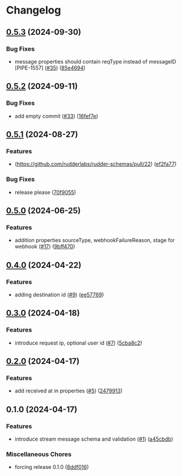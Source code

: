 # Changelog

## [0.5.3](https://github.com/rudderlabs/rudder-schemas/compare/v0.5.2...v0.5.3) (2024-09-30)


### Bug Fixes

* message properties should contain reqType instead of messageID [PIPE-1557] ([#35](https://github.com/rudderlabs/rudder-schemas/issues/35)) ([85e4694](https://github.com/rudderlabs/rudder-schemas/commit/85e4694e7bab733b1c1bf5bad1fbc0af375caf02))

## [0.5.2](https://github.com/rudderlabs/rudder-schemas/compare/v0.5.1...v0.5.2) (2024-09-11)


### Bug Fixes

* add empty commit ([#33](https://github.com/rudderlabs/rudder-schemas/issues/33)) ([16fef7e](https://github.com/rudderlabs/rudder-schemas/commit/16fef7e7d7e7aaac50c87ce02e6a59e24f68a253))

## [0.5.1](https://github.com/rudderlabs/rudder-schemas/compare/v0.5.0...v0.5.1) (2024-08-27)

### Features
* (https://github.com/rudderlabs/rudder-schemas/pull/22) ([ef2fa77](https://github.com/rudderlabs/rudder-schemas/commit/ef2fa777f70b020971e94a0275a0673ee72859e6))

### Bug Fixes

* release please ([70f9055](https://github.com/rudderlabs/rudder-schemas/commit/70f905512de8885d16c3deaa78e43dcebc257936))

## [0.5.0](https://github.com/rudderlabs/rudder-schemas/compare/v0.4.0...v0.5.0) (2024-06-25)


### Features

* addition properties sourceType, webhookFailureReason, stage for webhook ([#17](https://github.com/rudderlabs/rudder-schemas/issues/17)) ([9bff470](https://github.com/rudderlabs/rudder-schemas/commit/9bff4703d06a1b7c2a02abdb08ea9aeeb9afce67))

## [0.4.0](https://github.com/rudderlabs/rudder-schemas/compare/v0.3.0...v0.4.0) (2024-04-22)


### Features

* adding destination id ([#9](https://github.com/rudderlabs/rudder-schemas/issues/9)) ([ee57769](https://github.com/rudderlabs/rudder-schemas/commit/ee5776901487b123808416f9fc0c06eef5615a53))

## [0.3.0](https://github.com/rudderlabs/rudder-schemas/compare/v0.2.0...v0.3.0) (2024-04-18)


### Features

* introduce request ip, optional user id ([#7](https://github.com/rudderlabs/rudder-schemas/issues/7)) ([5cba8c2](https://github.com/rudderlabs/rudder-schemas/commit/5cba8c25928b6345ea5441607ecb5d641c501c86))

## [0.2.0](https://github.com/rudderlabs/rudder-schemas/compare/v0.1.0...v0.2.0) (2024-04-17)


### Features

* add received at in properties ([#5](https://github.com/rudderlabs/rudder-schemas/issues/5)) ([2479913](https://github.com/rudderlabs/rudder-schemas/commit/2479913eee5ea4350cf9f70b83eda47614535a32))

## 0.1.0 (2024-04-17)


### Features

* introduce stream message schema and validation ([#1](https://github.com/rudderlabs/rudder-schemas/issues/1)) ([a45cbdb](https://github.com/rudderlabs/rudder-schemas/commit/a45cbdb5acbaec4fba5ebc68c1ebb9c8fd19c711))


### Miscellaneous Chores

* forcing release 0.1.0 ([8ddf016](https://github.com/rudderlabs/rudder-schemas/commit/8ddf0162d8c7b3b7c1cffe07bb1d325f9920c3c5))

